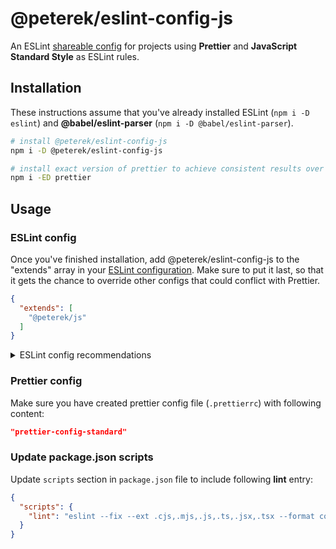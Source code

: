 # @peterek/eslint-config-js

An ESLint [shareable config](http://eslint.org/docs/developer-guide/shareable-configs)
for projects using **Prettier** and **JavaScript Standard Style** as ESLint
rules.

## Installation

These instructions assume that you've already installed ESLint
(`npm i -D eslint`) and **@babel/eslint-parser** (`npm i -D @babel/eslint-parser`).

```sh
# install @peterek/eslint-config-js
npm i -D @peterek/eslint-config-js

# install exact version of prettier to achieve consistent results over time
npm i -ED prettier
```


## Usage

### ESLint config

Once you've finished installation, add @peterek/eslint-config-js to the
"extends" array in your [ESLint configuration](https://eslint.org/docs/user-guide/configuring/configuration-files). Make sure to put it last, so that
it gets the chance to override other configs that could conflict with Prettier.

```json
{
  "extends": [
    "@peterek/js"
  ]
}
```

<details>
<summary>ESLint config recommendations</summary>

It is up to your judgement to specify environment used within project and also to specify whether it's a root repository so the ESLint does not look for another configs up in the file path.

```json
{
  "root": true,
  "env": {
    "browser": true,
    "es2021": true
  },
  "extends": [
    "@peterek/js"
  ]
}
```
</details>

### Prettier config

Make sure you have created prettier config file (`.prettierrc`) with following content:

```json
"prettier-config-standard"
```

### Update package.json scripts

Update `scripts` section in `package.json` file to include following **lint** entry:

```json
{
  "scripts": {
    "lint": "eslint --fix --ext .cjs,.mjs,.js,.ts,.jsx,.tsx --format codeframe ."
  }
}
```
